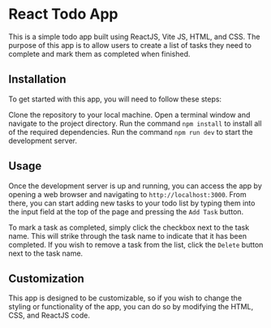 # React Todo App

This is a simple todo app built using ReactJS, Vite JS, HTML, and CSS. The purpose of this app is to allow users to create a list of tasks they need to complete and mark them as completed when finished.

## Installation

To get started with this app, you will need to follow these steps:

Clone the repository to your local machine.
Open a terminal window and navigate to the project directory.
Run the command `npm install` to install all of the required dependencies.
Run the command `npm run dev` to start the development server.

## Usage

Once the development server is up and running, you can access the app by opening a web browser and navigating to `http://localhost:3000`. From there, you can start adding new tasks to your todo list by typing them into the input field at the top of the page and pressing the `Add Task` button.

To mark a task as completed, simply click the checkbox next to the task name. This will strike through the task name to indicate that it has been completed. If you wish to remove a task from the list, click the `Delete` button next to the task name.

## Customization

This app is designed to be customizable, so if you wish to change the styling or functionality of the app, you can do so by modifying the HTML, CSS, and ReactJS code.
